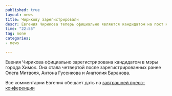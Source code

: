 ```yaml
---
published: true
layout: news
title: Чирикову зарегистрировали
descr: Евгения Чирикова теперь официально является кандидатом на пост мэра Химок
time: "22:55"
tag: none
categories:
- news

---
```


Евения Чирикова официально зарегистрирована кандидатом в мэры города Химок. Она стала четвертой после зарегистрированных ранее Олега Митволя, Антона Гусенкова и Анатолия Баранова.

Все комментарии Евгения обещает дать на 
[завтрашней пресс-конференции](/news/2012/09/09/1)